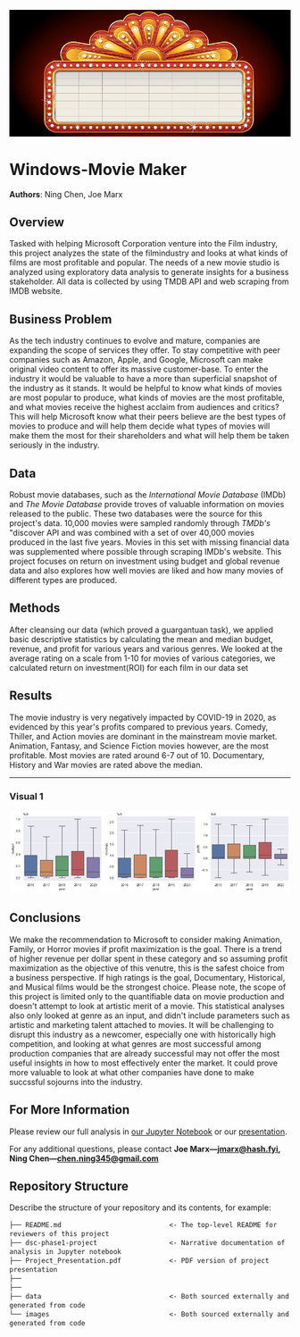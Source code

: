 ![marquee](/images/marquee.jpg)

# Windows-Movie Maker

**Authors**: Ning Chen, Joe Marx

## Overview

Tasked with helping Microsoft Corporation venture into the Film industry, this project analyzes the state of the filmindustry and looks at what kinds of films are most profitable and popular. The needs of a new movie studio is analyzed using exploratory data analysis to generate insights for a business stakeholder. All data is collected by using TMDB API and web scraping from IMDB website.  


## Business Problem

As the tech industry continues to evolve and mature, companies are expanding the scope of services they offer. To stay competitive with peer companies such as Amazon, Apple, and Google, Microsoft can make original video content to offer its massive customer-base. To enter the industry it would be valuable to have a more than superficial snapshot of the industry as it stands. It would be helpful to know what kinds of movies are most popular to produce, what kinds of movies are the most profitable, and what movies receive the highest acclaim from audiences and critics? This will help Microsoft know what their peers believe are the best types of movies to produce and will help them decide what types of movies will make them the most for their shareholders and what will help them be taken seriously in the industry. 


## Data

Robust movie databases, such as the *International Movie Database* (IMDb) and *The Movie Database* provide troves of valuable information on movies released to the public. These two databases were the source for this project's data. 10,000 movies were sampled randomly through *TMDb's* "discover API and was combined with a set of over 40,000 movies produced in the last five years. Movies in this set with missing financial data was supplemented where possible through scraping IMDb's website. This project focuses on return on investment using budget and global revenue data and also explores how well movies are liked and how many movies of different types are produced.


## Methods

After cleansing our data (which proved a guargantuan task), we applied basic descriptive statistics by calculating the mean and median budget, revenue, and profit for various years and various genres. We looked at the average rating on a scale from 1-10 for movies of various categories, we calculated return on investment(ROI) for each film in our data set


## Results

The movie industry is very negatively impacted by COVID-19 in 2020, as evidenced by this year's profits compared to previous years. Comedy, Thiller, and Action movies are dominant in the mainstream movie market. Animation, Fantasy, and Science Fiction movies however, are the most profitable. Most movies are rated around 6-7 out of 10. Documentary, History and War movies are rated above the median.

***

### Visual 1
![graph1](/images/box.png)

## Conclusions

We make the recommendation to Microsoft to consider making Animation, Family, or Horror movies if profit maximization is the goal. There is a trend of higher revenue per dollar spent in these category and so assuming profit maximization as the objective of this venutre, this is the safest choice from a business perspective. If high ratings is the goal, Documentary, Historical, and Musical films would be the strongest choice. Please note, the scope of this project is limited only to the quantifiable data on movie production and doesn't attempt to look at artistic merit of a movie. This statistical analyses also only looked at genre as an input, and didn't include parameters such as artistic and marketing talent attached to movies. It will be challenging to disrupt this industry as a newcomer, especially one with historically high competition, and looking at what genres are most successful among production companies that are already successful may not offer the most useful insights in how to most effectively enter the market. It could prove more valuable to look at what other companies have done to make succssful sojourns into the industry. 


## For More Information

Please review our full analysis in [our Jupyter Notebook](/project-phase1.ipynb) or our [presentation](/presntation.pdf).

For any additional questions, please contact **Joe Marx—jmarx@hash.fyi, Ning Chen—chen.ning345@gmail.com**

## Repository Structure

Describe the structure of your repository and its contents, for example:

```
├── README.md                           <- The top-level README for reviewers of this project
├── dsc-phase1-project                  <- Narrative documentation of analysis in Jupyter notebook
├── Project_Presentation.pdf            <- PDF version of project presentation
├──
├──
├── data                                <- Both sourced externally and generated from code
└── images                              <- Both sourced externally and generated from code

```
